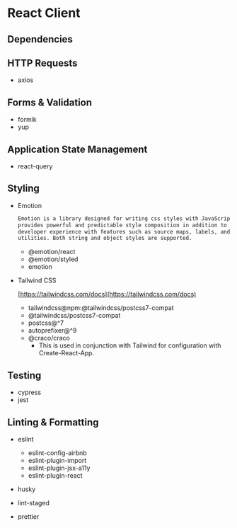 # React Client

## Dependencies

## HTTP Requests

- axios

## Forms & Validation

- formik
- yup

## Application State Management

- react-query

## Styling

- Emotion

  ```txt
  Emotion is a library designed for writing css styles with JavaScript. It
  provides powerful and predictable style composition in addition to a great
  developer experience with features such as source maps, labels, and testing
  utilities. Both string and object styles are supported.
  ```

  - @emotion/react
  - @emotion/styled
  - emotion

- Tailwind CSS

  [https://tailwindcss.com/docs](https://tailwindcss.com/docs)

  - tailwindcss@npm:@tailwindcss/postcss7-compat
  - @tailwindcss/postcss7-compat
  - postcss@^7
  - autoprefixer@^9
  - @craco/craco
    - This is used in conjunction with Tailwind for configuration with
      Create-React-App.

## Testing

- cypress
- jest

## Linting & Formatting

- eslint

  - eslint-config-airbnb
  - eslint-plugin-import
  - eslint-plugin-jsx-a11y
  - eslint-plugin-react

- husky
- lint-staged
- prettier
